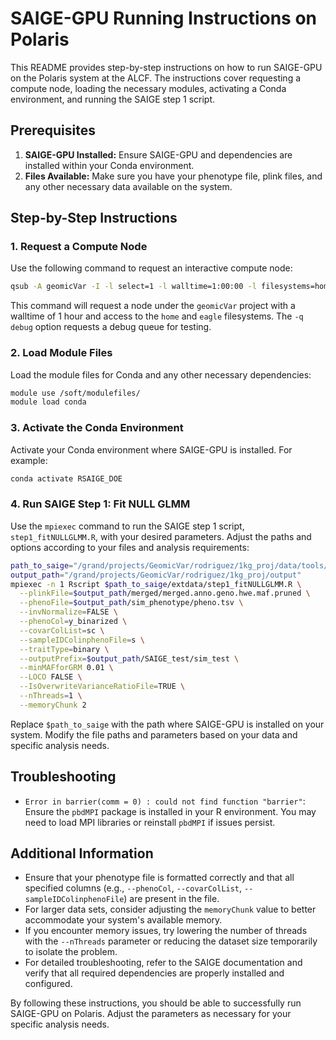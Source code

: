 # SAIGE-GPU Running Instructions on Polaris

This README provides step-by-step instructions on how to run SAIGE-GPU on the Polaris system at the ALCF. The instructions cover requesting a compute node, loading the necessary modules, activating a Conda environment, and running the SAIGE step 1 script.

## Prerequisites

1. **SAIGE-GPU Installed:** Ensure SAIGE-GPU and dependencies are installed within your Conda environment.
2. **Files Available:** Make sure you have your phenotype file, plink files, and any other necessary data available on the system.

## Step-by-Step Instructions

### 1. Request a Compute Node

Use the following command to request an interactive compute node:

```bash
qsub -A geomicVar -I -l select=1 -l walltime=1:00:00 -l filesystems=home:eagle -q debug
```

This command will request a node under the `geomicVar` project with a walltime of 1 hour and access to the `home` and `eagle` filesystems. The `-q debug` option requests a debug queue for testing.

### 2. Load Module Files
Load the module files for Conda and any other necessary dependencies:

```bash
module use /soft/modulefiles/
module load conda
```

### 3. Activate the Conda Environment
Activate your Conda environment where SAIGE-GPU is installed. For example:

```bash
conda activate RSAIGE_DOE
```

### 4. Run SAIGE Step 1: Fit NULL GLMM
Use the `mpiexec` command to run the SAIGE step 1 script, `step1_fitNULLGLMM.R`, with your desired parameters. Adjust the paths and options according to your files and analysis requirements:

```bash
path_to_saige="/grand/projects/GeomicVar/rodriguez/1kg_proj/data/tools/SAIGE-GPU"
output_path="/grand/projects/GeomicVar/rodriguez/1kg_proj/output"
mpiexec -n 1 Rscript $path_to_saige/extdata/step1_fitNULLGLMM.R \
  --plinkFile=$output_path/merged/merged.anno.geno.hwe.maf.pruned \
  --phenoFile=$output_path/sim_phenotype/pheno.tsv \
  --invNormalize=FALSE \
  --phenoCol=y_binarized \
  --covarColList=sc \
  --sampleIDColinphenoFile=s \
  --traitType=binary \
  --outputPrefix=$output_path/SAIGE_test/sim_test \
  --minMAFforGRM 0.01 \
  --LOCO FALSE \
  --IsOverwriteVarianceRatioFile=TRUE \
  --nThreads=1 \
  --memoryChunk 2
```

Replace `$path_to_saige` with the path where SAIGE-GPU is installed on your system. Modify the file paths and parameters based on your data and specific analysis needs.

## Troubleshooting

- `Error in barrier(comm = 0) : could not find function "barrier"`: Ensure the `pbdMPI` package is installed in your R environment. You may need to load MPI libraries or reinstall `pbdMPI` if issues persist.

## Additional Information

- Ensure that your phenotype file is formatted correctly and that all specified columns (e.g., `--phenoCol`, `--covarColList`, `--sampleIDColinphenoFile`) are present in the file.
- For larger data sets, consider adjusting the `memoryChunk` value to better accommodate your system's available memory.
- If you encounter memory issues, try lowering the number of threads with the `--nThreads` parameter or reducing the dataset size temporarily to isolate the problem.
- For detailed troubleshooting, refer to the SAIGE documentation and verify that all required dependencies are properly installed and configured.

By following these instructions, you should be able to successfully run SAIGE-GPU on Polaris. Adjust the parameters as necessary for your specific analysis needs.
